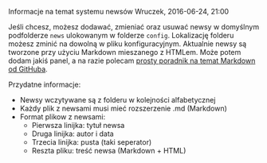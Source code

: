 Informacje na temat systemu newsów
Wruczek, 2016-06-24, 21:00

Jeśli chcesz, możesz dodawać, zmieniać oraz usuwać newsy w domyślnym podfolderze <code>news</code> ulokowanym w folderze <code>config</code>. Lokalizację folderu możesz zminić na dowolną w pliku konfiguracyjnym.
Aktualnie newsy są tworzone przy użyciu Markdown mieszanego z HTMLem. Może potem dodam jakiś panel, a na razie polecam [prosty poradnik na temat Markdown od GitHuba](https://guides.github.com/features/mastering-markdown/).

Przydatne informacje:
- Newsy wczytywane są z folderu w kolejności alfabetycznej
- Każdy plik z newsami musi mieć rozszerzenie .md (Markdown)
- Format plikow z newsami:
   - Pierwsza linijka: tytuł newsa
   - Druga linijka: autor i data
   - Trzecia linijka: pusta (taki seperator)
   - Reszta pliku: treść newsa (Markdown + HTML)
